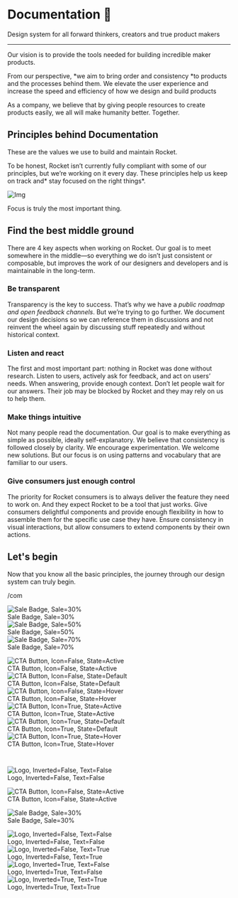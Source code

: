 
# Documentation 🚀

Design system for all forward thinkers, creators and true product makers

---

Our vision is to provide the tools needed for building incredible maker products.

From our perspective, *we aim to bring order and consistency *to products and the processes behind them. We elevate the user experience and increase the speed and efficiency of how we design and build products

As a company, we believe that by giving people resources to create products easily, we all will make humanity better. Together.

## Principles behind Documentation

These are the values we use to build and maintain Rocket.

To be honest, Rocket isn’t currently fully compliant with some of our principles, but we’re working on it every day. These principles help us keep on track and* stay focused on the right things*.

![Img](https://studio-assets.supernova.io/design-systems/14533/9289758a-6300-472a-bbc6-a57098081abf.jpeg)

Focus is truly the most important thing.

## Find the best middle ground

There are 4 key aspects when working on Rocket. Our goal is to meet somewhere in the middle—so everything we do isn’t just consistent or composable, but improves the work of our designers and developers and is maintainable in the long-term.

### Be transparent

Transparency is the key to success. That’s why we have a *public roadmap and open feedback channels*. But we’re trying to go further. We document our design decisions so we can reference them in discussions and not reinvent the wheel again by discussing stuff repeatedly and without historical context.

### Listen and react

The first and most important part: nothing in Rocket was done without research. Listen to users, actively ask for feedback, and act on users’ needs. When answering, provide enough context. Don’t let people wait for our answers. Their job may be blocked by Rocket and they may rely on us to help them.

### Make things intuitive

Not many people read the documentation. Our goal is to make everything as simple as possible, ideally self-explanatory. We believe that consistency is followed closely by clarity. We encourage experimentation. We welcome new solutions. But our focus is on using patterns and vocabulary that are familiar to our users.

### Give consumers just enough control

The priority for Rocket consumers is to always deliver the feature they need to work on. And they expect Rocket to be a tool that just works. Give consumers delightful components and provide enough flexibility in how to assemble them for the specific use case they have. Ensure consistency in visual interactions, but allow consumers to extend components by their own actions.

## Let's begin

Now that you know all the basic principles, the journey through our design system can truly begin.

/com

  
![Sale Badge, Sale=30%](https://studio-assets.supernova.io/design-systems/14533/8a4057b6-422a-4b22-b3e9-11f4667dfd88.png)  
Sale Badge, Sale=30%  
![Sale Badge, Sale=50%](https://studio-assets.supernova.io/design-systems/14533/ca958d9d-3095-4dad-a5b4-9e0826b248f5.png)  
Sale Badge, Sale=50%  
![Sale Badge, Sale=70%](https://studio-assets.supernova.io/design-systems/14533/ba38481c-fc1c-4700-b8da-d4bea14dc4fd.png)  
Sale Badge, Sale=70%  


  
![CTA Button, Icon=False, State=Active](https://studio-assets.supernova.io/design-systems/14533/637016bc-71db-4226-8853-64027ee7381f.png)  
CTA Button, Icon=False, State=Active  
![CTA Button, Icon=False, State=Default](https://studio-assets.supernova.io/design-systems/14533/919316a3-41e0-4953-8d71-7df49e7a171f.png)  
CTA Button, Icon=False, State=Default  
![CTA Button, Icon=False, State=Hover](https://studio-assets.supernova.io/design-systems/14533/0ebd2c7b-1a04-4b0d-bd22-13af8e6cc0a0.png)  
CTA Button, Icon=False, State=Hover  
![CTA Button, Icon=True, State=Active](https://studio-assets.supernova.io/design-systems/14533/efafd701-86c4-49c2-bd9b-d2c1e55c01d8.png)  
CTA Button, Icon=True, State=Active  
![CTA Button, Icon=True, State=Default](https://studio-assets.supernova.io/design-systems/14533/2e4372e0-fdba-42f5-bb55-571c56060023.png)  
CTA Button, Icon=True, State=Default  
![CTA Button, Icon=True, State=Hover](https://studio-assets.supernova.io/design-systems/14533/c2b5a9d0-ed35-4835-8c7a-146cbc74a428.png)  
CTA Button, Icon=True, State=Hover  


```javascript  
  
```

  
![Logo, Inverted=False, Text=False](https://studio-assets.supernova.io/design-systems/14533/9c1ad6ee-979e-48bd-a853-3e734de3297f.png)  
Logo, Inverted=False, Text=False  


  
  


  
![CTA Button, Icon=False, State=Active](https://studio-assets.supernova.io/design-systems/14533/637016bc-71db-4226-8853-64027ee7381f.png)  
CTA Button, Icon=False, State=Active  


  
![Sale Badge, Sale=30%](https://studio-assets.supernova.io/design-systems/14533/8a4057b6-422a-4b22-b3e9-11f4667dfd88.png)  
Sale Badge, Sale=30%  


  
![Logo, Inverted=False, Text=False](https://studio-assets.supernova.io/design-systems/14533/9c1ad6ee-979e-48bd-a853-3e734de3297f.png)  
Logo, Inverted=False, Text=False  
![Logo, Inverted=False, Text=True](https://studio-assets.supernova.io/design-systems/14533/2e14ac85-d5cb-48f4-b863-9baf5ac19576.png)  
Logo, Inverted=False, Text=True  
![Logo, Inverted=True, Text=False](https://studio-assets.supernova.io/design-systems/14533/c112a606-523c-4854-a565-884f7728877e.png)  
Logo, Inverted=True, Text=False  
![Logo, Inverted=True, Text=True](https://studio-assets.supernova.io/design-systems/14533/500f5af0-6668-41be-96e9-9a472bf51364.png)  
Logo, Inverted=True, Text=True  

